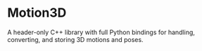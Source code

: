 # Motion3D

A header-only C++ library with full Python bindings for handling, converting, and storing 3D motions and poses.
